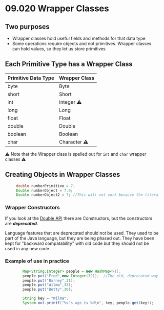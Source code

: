 # 09.020 Wrapper Classes

## Two purposes

* Wrapper classes hold useful fields and methods for that data type
* Some operations require objects and not primitives.  Wrapper classes can hold values, so they let us store primitives

## Each Primitive Type has a Wrapper Class

Primitive Data Type|Wrapper Class
:---|:---
byte|	Byte
short|	Short
int|	Integer **⚠️**
long|	Long
float|	Float
double|	Double
boolean| Boolean
char|	Character **⚠️**

⚠️ Note that the Wrapper class is spelled out for `int` and `char` wrapper classes ⚠️

## Creating Objects in Wrapper Classes

```java
     double numberPrimitive = 7;
     Double numberObject = 7.0;
     Double numberObject2 = 7; //This will not work because the literal must match the type
```

### Wrapper Constructors

If you look at the [Double API](https://docs.oracle.com/en/java/javase/17/docs/api/java.base/java/lang/Double.html) there are Constructors, but the constructors are ***deprecated***.

Language features that are deprecated should not be used.  They used to be part of the Java language, but they are being phased out.  They have been kept for "backward compatability" with old code but they should not be used in any new code.

### Example of use in practice

```java
        Map<String,Integer> people = new HashMap<>();
        people.put("Fred",new Integer(32));  //The old, deprecated way
        people.put("Barney",31);
        people.put("Wilma",33);
        people.put("Betty",30);

        String key = "Wilma";
        System.out.printf("%s's age is %d\n", key, people.get(key));
```